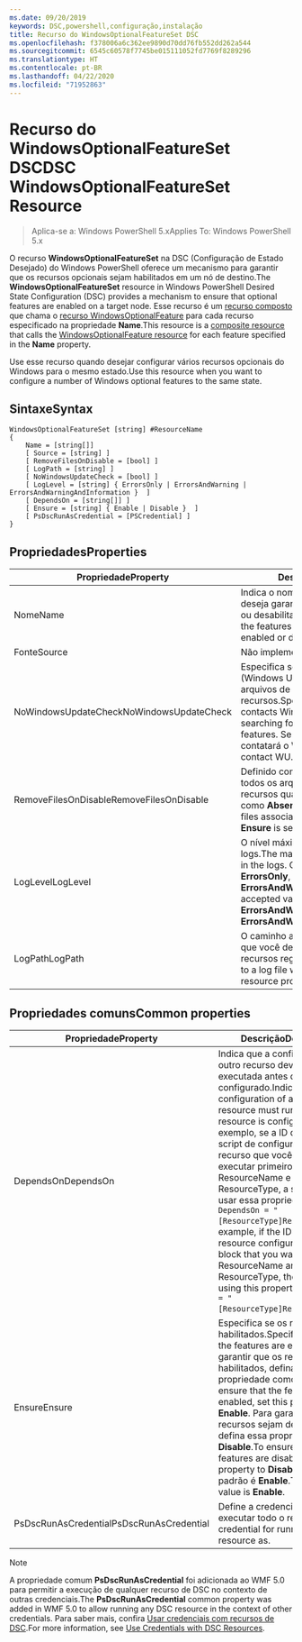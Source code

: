 ```yaml
---
ms.date: 09/20/2019
keywords: DSC,powershell,configuração,instalação
title: Recurso do WindowsOptionalFeatureSet DSC
ms.openlocfilehash: f378006a6c362ee9890d70dd76fb552dd262a544
ms.sourcegitcommit: 6545c60578f7745be015111052fd7769f8289296
ms.translationtype: HT
ms.contentlocale: pt-BR
ms.lasthandoff: 04/22/2020
ms.locfileid: "71952863"
---
```

# <a name="dsc-windowsoptionalfeatureset-resource"></a><span data-ttu-id="9eafc-103">Recurso do WindowsOptionalFeatureSet DSC</span><span class="sxs-lookup"><span data-stu-id="9eafc-103">DSC WindowsOptionalFeatureSet Resource</span></span>

> <span data-ttu-id="9eafc-104">Aplica-se a: Windows PowerShell 5.x</span><span class="sxs-lookup"><span data-stu-id="9eafc-104">Applies To: Windows PowerShell 5.x</span></span>

<span data-ttu-id="9eafc-105">O recurso **WindowsOptionalFeatureSet** na DSC (Configuração de Estado Desejado) do Windows PowerShell oferece um mecanismo para garantir que os recursos opcionais sejam habilitados em um nó de destino.</span><span class="sxs-lookup"><span data-stu-id="9eafc-105">The **WindowsOptionalFeatureSet** resource in Windows PowerShell Desired State Configuration (DSC) provides a mechanism to ensure that optional features are enabled on a target node.</span></span> <span data-ttu-id="9eafc-106">Esse recurso é um [recurso composto](../../../resources/authoringResourceComposite.md) que chama o [recurso WindowsOptionalFeature](windowsOptionalFeatureResource.md) para cada recurso especificado na propriedade **Name**.</span><span class="sxs-lookup"><span data-stu-id="9eafc-106">This resource is a [composite resource](../../../resources/authoringResourceComposite.md) that calls the [WindowsOptionalFeature resource](windowsOptionalFeatureResource.md) for each feature specified in the **Name** property.</span></span>

<span data-ttu-id="9eafc-107">Use esse recurso quando desejar configurar vários recursos opcionais do Windows para o mesmo estado.</span><span class="sxs-lookup"><span data-stu-id="9eafc-107">Use this resource when you want to configure a number of Windows optional features to the same state.</span></span>

## <a name="syntax"></a><span data-ttu-id="9eafc-108">Sintaxe</span><span class="sxs-lookup"><span data-stu-id="9eafc-108">Syntax</span></span>

```Syntax
WindowsOptionalFeatureSet [string] #ResourceName
{
    Name = [string[]]
    [ Source = [string] ]
    [ RemoveFilesOnDisable = [bool] ]
    [ LogPath = [string] ]
    [ NoWindowsUpdateCheck = [bool] ]
    [ LogLevel = [string] { ErrorsOnly | ErrorsAndWarning | ErrorsAndWarningAndInformation }  ]
    [ DependsOn = [string[]] ]
    [ Ensure = [string] { Enable | Disable }  ]
    [ PsDscRunAsCredential = [PSCredential] ]
}
```

## <a name="properties"></a><span data-ttu-id="9eafc-109">Propriedades</span><span class="sxs-lookup"><span data-stu-id="9eafc-109">Properties</span></span>

|<span data-ttu-id="9eafc-110">Propriedade</span><span class="sxs-lookup"><span data-stu-id="9eafc-110">Property</span></span> |<span data-ttu-id="9eafc-111">Descrição</span><span class="sxs-lookup"><span data-stu-id="9eafc-111">Description</span></span> |
|---|---|
|<span data-ttu-id="9eafc-112">Nome</span><span class="sxs-lookup"><span data-stu-id="9eafc-112">Name</span></span> |<span data-ttu-id="9eafc-113">Indica o nome dos recursos que você deseja garantir que estejam habilitados ou desabilitados.</span><span class="sxs-lookup"><span data-stu-id="9eafc-113">Indicates the name of the features that you want to ensure are enabled or disabled.</span></span> |
|<span data-ttu-id="9eafc-114">Fonte</span><span class="sxs-lookup"><span data-stu-id="9eafc-114">Source</span></span> |<span data-ttu-id="9eafc-115">Não implementado.</span><span class="sxs-lookup"><span data-stu-id="9eafc-115">Not implemented.</span></span> |
|<span data-ttu-id="9eafc-116">NoWindowsUpdateCheck</span><span class="sxs-lookup"><span data-stu-id="9eafc-116">NoWindowsUpdateCheck</span></span> |<span data-ttu-id="9eafc-117">Especifica se o DISM contata o WU (Windows Update) ao procurar os arquivos de origem para habilitar recursos.</span><span class="sxs-lookup"><span data-stu-id="9eafc-117">Specifies whether DISM contacts Windows Update (WU) when searching for the source files to enable features.</span></span> <span data-ttu-id="9eafc-118">Se `$true`, o DISM não contatará o WU.</span><span class="sxs-lookup"><span data-stu-id="9eafc-118">If `$true`, DISM does not contact WU.</span></span> |
|<span data-ttu-id="9eafc-119">RemoveFilesOnDisable</span><span class="sxs-lookup"><span data-stu-id="9eafc-119">RemoveFilesOnDisable</span></span> |<span data-ttu-id="9eafc-120">Definido como `$true` para remover todos os arquivos associados aos recursos quando **Ensure** está definido como **Absent**.</span><span class="sxs-lookup"><span data-stu-id="9eafc-120">Set to `$true` to remove all files associated with the features when **Ensure** is set to **Absent**.</span></span> |
|<span data-ttu-id="9eafc-121">LogLevel</span><span class="sxs-lookup"><span data-stu-id="9eafc-121">LogLevel</span></span> |<span data-ttu-id="9eafc-122">O nível máximo de saída mostrado nos logs.</span><span class="sxs-lookup"><span data-stu-id="9eafc-122">The maximum output level shown in the logs.</span></span> <span data-ttu-id="9eafc-123">Os valores aceitos são: **ErrorsOnly**, **ErrorsAndWarning** e **ErrorsAndWarningAndInformation**.</span><span class="sxs-lookup"><span data-stu-id="9eafc-123">The accepted values are: **ErrorsOnly**, **ErrorsAndWarning**, and **ErrorsAndWarningAndInformation**.</span></span> |
|<span data-ttu-id="9eafc-124">LogPath</span><span class="sxs-lookup"><span data-stu-id="9eafc-124">LogPath</span></span> |<span data-ttu-id="9eafc-125">O caminho até um arquivo de log em que você deseja que o provedor de recursos registre a operação.</span><span class="sxs-lookup"><span data-stu-id="9eafc-125">The path to a log file where you want the resource provider to log the operation.</span></span> |

## <a name="common-properties"></a><span data-ttu-id="9eafc-126">Propriedades comuns</span><span class="sxs-lookup"><span data-stu-id="9eafc-126">Common properties</span></span>

|<span data-ttu-id="9eafc-127">Propriedade</span><span class="sxs-lookup"><span data-stu-id="9eafc-127">Property</span></span> |<span data-ttu-id="9eafc-128">Descrição</span><span class="sxs-lookup"><span data-stu-id="9eafc-128">Description</span></span> |
|---|---|
|<span data-ttu-id="9eafc-129">DependsOn</span><span class="sxs-lookup"><span data-stu-id="9eafc-129">DependsOn</span></span> |<span data-ttu-id="9eafc-130">Indica que a configuração de outro recurso deve ser executada antes de ele ser configurado.</span><span class="sxs-lookup"><span data-stu-id="9eafc-130">Indicates that the configuration of another resource must run before this resource is configured.</span></span> <span data-ttu-id="9eafc-131">Por exemplo, se a ID do bloco de script de configuração do recurso que você deseja executar primeiro for ResourceName e seu tipo for ResourceType, a sintaxe para usar essa propriedade será `DependsOn = "[ResourceType]ResourceName"`.</span><span class="sxs-lookup"><span data-stu-id="9eafc-131">For example, if the ID of the resource configuration script block that you want to run first is ResourceName and its type is ResourceType, the syntax for using this property is `DependsOn = "[ResourceType]ResourceName"`.</span></span> |
|<span data-ttu-id="9eafc-132">Ensure</span><span class="sxs-lookup"><span data-stu-id="9eafc-132">Ensure</span></span> |<span data-ttu-id="9eafc-133">Especifica se os recursos estão habilitados.</span><span class="sxs-lookup"><span data-stu-id="9eafc-133">Specifies whether the features are enabled.</span></span> <span data-ttu-id="9eafc-134">Para garantir que os recursos sejam habilitados, defina essa propriedade como **Enable**.</span><span class="sxs-lookup"><span data-stu-id="9eafc-134">To ensure that the features are enabled, set this property to **Enable**.</span></span> <span data-ttu-id="9eafc-135">Para garantir que os recursos sejam desabilitados, defina essa propriedade como **Disable**.</span><span class="sxs-lookup"><span data-stu-id="9eafc-135">To ensure that the features are disabled, set the property to **Disable**.</span></span> <span data-ttu-id="9eafc-136">O valor padrão é **Enable**.</span><span class="sxs-lookup"><span data-stu-id="9eafc-136">The default value is **Enable**.</span></span> |
|<span data-ttu-id="9eafc-137">PsDscRunAsCredential</span><span class="sxs-lookup"><span data-stu-id="9eafc-137">PsDscRunAsCredential</span></span> |<span data-ttu-id="9eafc-138">Define a credencial para executar todo o recurso.</span><span class="sxs-lookup"><span data-stu-id="9eafc-138">Sets the credential for running the entire resource as.</span></span> |

> [!NOTE]
> <span data-ttu-id="9eafc-139">A propriedade comum **PsDscRunAsCredential** foi adicionada ao WMF 5.0 para permitir a execução de qualquer recurso de DSC no contexto de outras credenciais.</span><span class="sxs-lookup"><span data-stu-id="9eafc-139">The **PsDscRunAsCredential** common property was added in WMF 5.0 to allow running any DSC resource in the context of other credentials.</span></span> <span data-ttu-id="9eafc-140">Para saber mais, confira [Usar credenciais com recursos de DSC](../../../configurations/runasuser.md).</span><span class="sxs-lookup"><span data-stu-id="9eafc-140">For more information, see [Use Credentials with DSC Resources](../../../configurations/runasuser.md).</span></span>